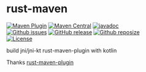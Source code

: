 # rust-maven
[![Maven Plugin](https://img.shields.io/maven-central/v/io.github.workoss/rust-maven-plugin?color=blue&label=maven%20plugin)](https://central.sonatype.com/search?q=io.github.workoss/rust-maven-plugin)
[![Maven Central](https://img.shields.io/maven-central/v/io.github.workoss/jni.svg?label=Maven%20Central)](https://search.maven.org/search?q=g:io.github.workoss)
[![javadoc](https://javadoc.io/badge2/io.github.workoss/jni/javadoc.svg)](https://javadoc.io/doc/io.github.workoss/jni)  
[![Github issues](https://img.shields.io/github/issues-raw/workoss/rust-maven.svg)](https://github.com/workoss/rust-maven/issues)
[![GitHub release](https://img.shields.io/github/release/workoss/rust-maven.svg)](https://github.com/workoss/rust-maven/releases)
[![Github reposize](https://img.shields.io/github/repo-size/workoss/rust-maven)](https://github.com/workoss/rust-maven)  
[![License](https://img.shields.io/badge/license-Apache%202-4EB1BA.svg)](https://www.apache.org/licenses/LICENSE-2.0.html)

build jni/jni-kt rust-maven-plugin with kotlin

Thanks [rust-maven-plugin](https://github.com/questdb/rust-maven-plugin)

